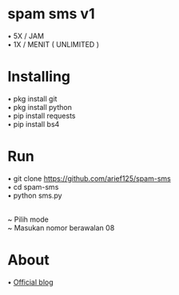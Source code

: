 # spam sms v1
• 5X / JAM<br>
• 1X / MENIT ( UNLIMITED )<br>

# Installing

• pkg install git<br>
• pkg install python<br>
• pip install requests<br>
• pip install bs4<br>

# Run

• git clone https://github.com/arief125/spam-sms<br>
• cd spam-sms<br>
• python sms.py<br><br>

~ Pilih mode<br>
~ Masukan nomor berawalan 08<br>

# About

• <a href="//arief125.xyz">Official  blog</a>
